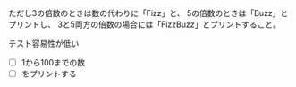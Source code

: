 ただし3の倍数のときは数の代わりに「Fizz」と、
5の倍数のときは「Buzz」とプリントし、
3と5両方の倍数の場合には「FizzBuzz」とプリントすること。

テスト容易性が低い
- [ ] 1から100までの数
- [ ] をプリントする
